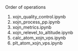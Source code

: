 Order of operations

1. xojn_quality_control.ipynb
2. xojn_process_pp.ipynb
3. xojn_metrics.ipynb
4. xojn_relevel_to_altitude.ipynb
5. calc_atom_xojn_vps.ipynb
6. plt_atom_xojn_vps.ipynb
